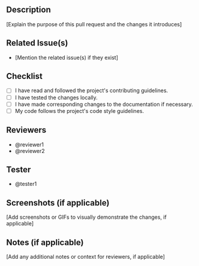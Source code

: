 ## Description
[Explain the purpose of this pull request and the changes it introduces]

## Related Issue(s)
- [Mention the related issue(s) if they exist]

## Checklist
- [ ] I have read and followed the project's contributing guidelines.
- [ ] I have tested the changes locally.
- [ ] I have made corresponding changes to the documentation if necessary.
- [ ] My code follows the project's code style guidelines.

## Reviewers
- @reviewer1
- @reviewer2

## Tester
- @tester1

## Screenshots (if applicable)
[Add screenshots or GIFs to visually demonstrate the changes, if applicable]

## Notes (if applicable)
[Add any additional notes or context for reviewers, if applicable]